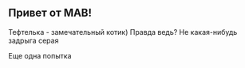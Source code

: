 ## Привет от МАВ!


Тефтелька - замечательный котик)
Правда ведь?
Не какая-нибудь задрыга серая

Еще одна попытка
